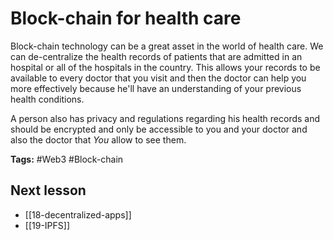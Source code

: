 # Block-chain for health care
Block-chain technology can be a great asset in the world of health care. We can de-centralize the health records of patients that are admitted in an hospital or all of the hospitals in the country. This allows your records to be available to every doctor that you visit and then the doctor can help you more effectively because he'll have an understanding of your previous health conditions.

A person also has privacy and regulations regarding his health records and should be encrypted and only be accessible to you and your doctor and also the doctor that *You* allow to see them.

**Tags:** #Web3 #Block-chain 

## Next lesson
- [[18-decentralized-apps]]
- [[19-IPFS]]
